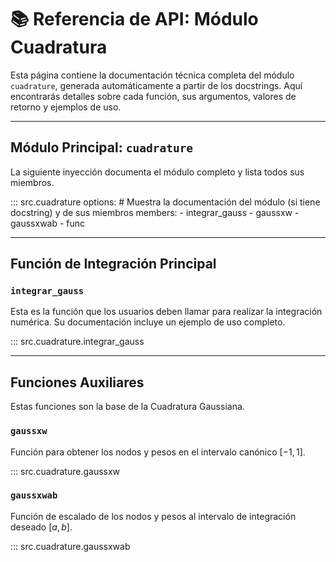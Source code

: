 # 📚 Referencia de API: Módulo Cuadratura

Esta página contiene la documentación técnica completa del módulo `cuadrature`, generada automáticamente a partir de los docstrings. Aquí encontrarás detalles sobre cada función, sus argumentos, valores de retorno y ejemplos de uso.

---

## Módulo Principal: `cuadrature`

La siguiente inyección documenta el módulo completo y lista todos sus miembros.

::: src.cuadrature
    options:
      # Muestra la documentación del módulo (si tiene docstring) y de sus miembros
      members:
        - integrar_gauss
        - gaussxw
        - gaussxwab
        - func

---

## Función de Integración Principal

### `integrar_gauss`

Esta es la función que los usuarios deben llamar para realizar la integración numérica. Su documentación incluye un ejemplo de uso completo.

::: src.cuadrature.integrar_gauss

---

## Funciones Auxiliares

Estas funciones son la base de la Cuadratura Gaussiana.

### `gaussxw`

Función para obtener los nodos y pesos en el intervalo canónico $[-1, 1]$.

::: src.cuadrature.gaussxw

### `gaussxwab`

Función de escalado de los nodos y pesos al intervalo de integración deseado $[a, b]$.

::: src.cuadrature.gaussxwab
